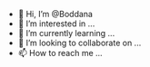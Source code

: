 - 👋 Hi, I’m @Boddana
- 👀 I’m interested in ...
- 🌱 I’m currently learning ...
- 💞️ I’m looking to collaborate on ...
- 📫 How to reach me ...

<!---
Boddana/Boddana is a ✨ special ✨ repository because its `README.md` (this file) appears on your GitHub profile.
You can click the Preview link to take a look at your changes.
--->
